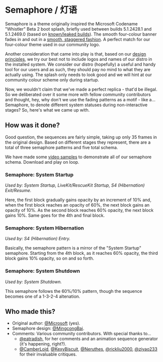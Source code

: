 Semaphore / 灯语
================

Semaphore is a theme originally inspired the Microsoft Codename "Whistler" Beta
2 boot splash, briefly used between builds 5.1.2428.1 and 5.1.2469.0 (based on
[known/leaked builds](http://www.thecollectionbook.info/gallery/?f=/windows/nt%20kernel/windows%20xp/)).
The smooth four-colour banner fades in and out in a
[smooth, staggered fashion](https://www.deviantart.com/oscareczek/art/Windows-Whistler-Beta-2-boot-screen-537606861). A perfect match for our
four-colour theme used in our community logo.

Another consideration that came into play is that, based on our
[design principles](https://wiki.aosc.io/aosc-os/is-aosc-os-right-for-me/), we
try our best not to include logos and names of our distro in the installed
system. We consider our distro (hopefully) a useful and handy tool for our users
and as such, they should pay no mind to what they are actually using. The splash
only needs to look good and we will hint at our community colour scheme only
during startup.

Now, we wouldn't claim that we've made a perfect replica - that'd be illegal.
So we deliberated over it some more with fellow community contributors and
thought, hey, why don't we use the fading patterns as a motif - like a...
Semaphore, to denote different system statuses during non-interactive stages?
So, here's what we came up with.

How was it done?
----------------

Good question, the sequences are fairly simple, taking up only 35 frames in the
original design. Based on different stages they represent, there are a total of
three semaphore patterns and five total schema.

We have made some [video samples](DEMO.md) to demonstrate all of our semaphore
schema. Download and play on loop.

### Semaphore: System Startup

*Used by: System Startup, LiveKit/RescueKit Startup, S4 (Hibernation)
Exit/Resume.*

Here, the first block gradually gains opacity by an increment of 10% and, when
the first block reaches an opacity of 60%, the next block gains an opacity of
10%. As the second block reaches 60% opacity, the next block gains 10%. Same
goes for the 4th and final block.

### Semaphore: System Hibernation

*Used by: S4 (Hibernation) Entry.*

Basically, the semaphore pattern is a mirror of the "System Startup" semaphore.
Starting from the 4th block, as it reaches 60% opacity, the third block gains
10% opacity, so on and so forth.

### Semaphore: System Shutdown

*Used by: System Shutdown.*

This semaphore follows the 60%/10% pattern, though the sequence becomes one of
a 1-3-2-4 altenation.

Who made this?
--------------

- Original author: [@Microsoft](https://github.com/Microsoft) (yes).
- Semaphore design: [@MingcongBai](https://github.com/MingcongBai).
- Comments: Various community contributors. With special thanks to...
    - [@eatradish](https://github.com/eatradish), for her comments and an
    animation sequence generator (it's happening, right?).
    - [@CamberLoid](https://github.com/CamberLoid),
    [@KexyBiscuit](https://github.com/KexyBiscuit),
    [@Neruthes](https://github.com/Neruthes),
    [@rickliu2000](https://github.com/rickliu2000),
    [@ziyao233](https://github.com/ziyao233) for their invaluable critiques.
